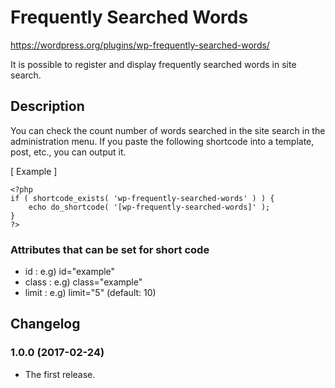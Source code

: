 # Frequently Searched Words
https://wordpress.org/plugins/wp-frequently-searched-words/

It is possible to register and display frequently searched words in site search.

## Description

You can check the count number of words searched in the site search in the administration menu.
If you paste the following shortcode into a template, post, etc., you can output it.

[ Example ]
```
<?php
if ( shortcode_exists( 'wp-frequently-searched-words' ) ) {
	echo do_shortcode( '[wp-frequently-searched-words]' );
}
?>
```

### Attributes that can be set for short code

- id    : e.g) id="example"
- class : e.g) class="example"
- limit : e.g) limit="5" (default: 10)

## Changelog

### 1.0.0 (2017-02-24)
- The first release.
